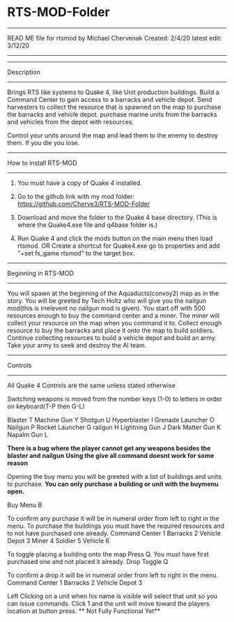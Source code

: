 # RTS-MOD-Folder
*************************************************
READ ME file for rtsmod
by Michael Chervenak
Created: 2/4/20
latest edit: 3/12/20
*************************************************


*************************************************
Description
*************************************************
Brings RTS like systems to Quake 4, like Unit production buildings. Build a Command Center
to gain access to a barracks and vehicle depot. Send harvesters to collect the resource that
is spawned on the map to purchase the barracks and vehicle depot. purchase marine units from
the barracks and vehicles from the depot with resources.

Control your units around the map and lead them to the enemy to destroy them.
If you die you lose.

*************************************************
How to install RTS-MOD
*************************************************
1. You must have a copy of Quake 4 installed.

2. Go to the github link with my mod folder:
	https://github.com/Cherve3/RTS-MOD-Folder

3. Download and move the folder to the Quake 4 base directory. 
	(This is where the Quake4.exe file and q4base folder is.) 
 
4. Run Quake 4 and click the mods button on the main menu then load rtsmod.
	OR
   Create a shortcut for Quake4.exe go to properties and add "+set fs_game rtsmod" to the target box.
*************************************************
Beginning in RTS-MOD
*************************************************
You will spawn at the beginning of the Aquaducts(convoy2) map as in the story. You will be 
greeted by Tech Holtz who will give you the nailgun mod(this is irrelevent no nailgun mod is given).
You start off with 500 resources enough to buy the command center and a miner. The miner will 
collect your resource on the map when you command it to. Collect enough resource to buy the 
barracks and place it onto the map to build soldiers. Continue collecting resources to build a
vehicle depot and build an army. Take your army to seek and destroy the AI team.

*************************************************
Controls
*************************************************
All Quake 4 Controls are the same unless stated otherwise

Switching weapons is moved from the number keys (1-0) to 
letters in order on keyboard(T-P then G-L)

Blaster			      T
Machine Gun		    Y
Shotgun			      U
Hyperblaster		  I
Grenade Launcher	O
Nailgun		      	P
Rocket Launcher		G
railgun		      	H
Lightning Gun	  	J
Dark Matter Gun		K
Napalm Gun		    L

********There is a bug where the player cannot get any weapons besides the blaster and nailgun********
********Using the give all command doesnt work for some reason********

Opening the buy menu you will be greeted with a list of buildings and units to purchase.
******You can only purchase a building or unit with the buymenu open.******

Buy Menu		      B

To confirm any purchase it will be in numeral order from left to right in the menu.
To purchase the buildings you must have the required resources and to not have purchased one already.
Command Center 		1
Barracks		      2
Vehicle Depot	  	3
Miner			        4
Soldier		      	5
Vehicle		      	6

To toggle placing a building onto the map Press Q. You must have first purchased one and not placed it already.
Drop Toggle		    Q

To confirm a drop it will be in numeral order from left to right in the menu.
Command Center 		1
Barracks	      	2
Vehicle Depot	  	3

Left Clicking on a unit when his name is visible will select that unit so you can issue commands.
Click 1 and the unit will move toward the players location at button press.
** Not Fully Functional Yet**
